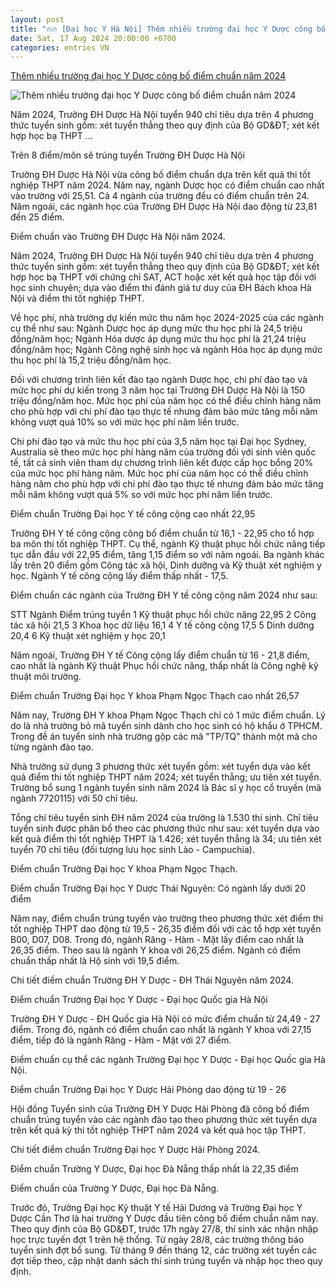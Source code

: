 ```yaml
---
layout: post
title: "🔥🔥 [Đại học Y Hà Nội] Thêm nhiều trường đại học Y Dược công bố điểm chuẩn năm 2024"
date: Sat, 17 Aug 2024 20:00:00 +0700
categories: entries VN
---
```

[Thêm nhiều trường đại học Y Dược công bố điểm chuẩn năm 2024](https://suckhoedoisong.vn/them-nhieu-truong-dai-hoc-y-duoc-cong-bo-diem-chuan-nam-2024-169240817212451098.htm)

![Thêm nhiều trường đại học Y Dược công bố điểm chuẩn năm 2024](https://suckhoedoisong.qltns.mediacdn.vn/zoom/600_315/324455921873985536/2024/8/17/diem-chuan-truong-dai-hoc-y-duoc-188-1723904506191625151236-0-0-562-899-crop-17239045091251490300239.jpg)

Năm 2024, Trường ĐH Dược Hà Nội tuyển 940 chỉ tiêu dựa trên 4 phương thức tuyển sinh gồm: xét tuyển thẳng theo quy định của Bộ GD&ĐT; xét kết hợp học bạ THPT ...

Trên 8 điểm/môn sẽ trúng tuyển Trường ĐH Dược Hà Nội

Trường ĐH Dược Hà Nội vừa công bố điểm chuẩn dựa trên kết quả thi tốt nghiệp THPT năm 2024. Năm nay, ngành Dược học có điểm chuẩn cao nhất vào trường với 25,51. Cả 4 ngành của trường đều có điểm chuẩn trên 24. Năm ngoái, các ngành học của Trường ĐH Dược Hà Nội dao động từ 23,81 đến 25 điểm.

Điểm chuẩn vào Trường ĐH Dược Hà Nội năm 2024.

Năm 2024, Trường ĐH Dược Hà Nội tuyển 940 chỉ tiêu dựa trên 4 phương thức tuyển sinh gồm: xét tuyển thẳng theo quy định của Bộ GD&ĐT; xét kết hợp học bạ THPT với chứng chỉ SAT, ACT hoặc xét kết quả học tập đối với học sinh chuyên; dựa vào điểm thi đánh giá tư duy của ĐH Bách khoa Hà Nội và điểm thi tốt nghiệp THPT.

Về học phí, nhà trường dự kiến mức thu năm học 2024-2025 của các ngành cụ thể như sau: Ngành Dược học áp dụng mức thu học phí là 24,5 triệu đồng/năm học; Ngành Hóa dược áp dụng mức thu học phí là 21,24 triệu đồng/năm học; Ngành Công nghệ sinh học và ngành Hóa học áp dụng mức thu học phí là 15,2 triệu đồng/năm học.

Đối với chương trình liên kết đào tạo ngành Dược học, chi phí đào tạo và mức học phí dự kiến trong 3 năm học tại Trường ĐH Dược Hà Nội là 150 triệu đồng/năm học. Mức học phí của năm học có thể điều chỉnh hàng năm cho phù hợp với chi phí đào tạo thực tế nhưng đảm bảo mức tăng mỗi năm không vượt quá 10% so với mức học phí năm liền trước.

Chi phí đào tạo và mức thu học phí của 3,5 năm học tại Đại học Sydney, Australia sẽ theo mức học phí hàng năm của trường đối với sinh viên quốc tế, tất cả sinh viên tham dự chương trình liên kết được cấp học bổng 20% của mức học phí hàng năm. Mức học phí của năm học có thể điều chỉnh hàng năm cho phù hợp với chi phí đào tạo thực tế nhưng đảm bảo mức tăng mỗi năm không vượt quá 5% so với mức học phí năm liền trước.

Điểm chuẩn Trường Đại học Y tế công cộng cao nhất 22,95

Trường ĐH Y tế công cộng công bố điểm chuẩn từ 16,1 - 22,95 cho tổ hợp ba môn thi tốt nghiệp THPT. Cụ thể, ngành Kỹ thuật phục hồi chức năng tiếp tục dẫn đầu với 22,95 điểm, tăng 1,15 điểm so với năm ngoái. Ba ngành khác lấy trên 20 điểm gồm Công tác xã hội, Dinh dưỡng và Kỹ thuật xét nghiệm y học. Ngành Y tế công cộng lấy điểm thấp nhất - 17,5.

Điểm chuẩn các ngành của Trường ĐH Y tế công cộng năm 2024 như sau:

STT Ngành Điểm trúng tuyển 1 Kỹ thuật phục hồi chức năng 22,95 2 Công tác xã hội 21,5 3 Khoa học dữ liệu 16,1 4 Y tế công cộng 17,5 5 Dinh dưỡng 20,4 6 Kỹ thuật xét nghiệm y học 20,1

Năm ngoái, Trường ĐH Y tế Công cộng lấy điểm chuẩn từ 16 - 21,8 điểm, cao nhất là ngành Kỹ thuật Phục hồi chức năng, thấp nhất là Công nghệ kỹ thuật môi trường.

Điểm chuẩn Trường Đại học Y khoa Phạm Ngọc Thạch cao nhất 26,57

Năm nay, Trường ĐH Y khoa Phạm Ngọc Thạch chỉ có 1 mức điểm chuẩn. Lý do là nhà trường bỏ mã tuyển sinh dành cho học sinh có hộ khẩu ở TPHCM. Trong đề án tuyển sinh nhà trường gộp các mã "TP/TQ" thành một mã cho từng ngành đào tạo.

Nhà trường sử dụng 3 phương thức xét tuyển gồm: xét tuyển dựa vào kết quả điểm thi tốt nghiệp THPT năm 2024; xét tuyển thẳng; ưu tiên xét tuyển. Trường bổ sung 1 ngành tuyển sinh năm 2024 là Bác sĩ y học cổ truyền (mã ngành 7720115) với 50 chỉ tiêu.

Tổng chỉ tiêu tuyển sinh ĐH năm 2024 của trường là 1.530 thí sinh. Chỉ tiêu tuyển sinh được phân bổ theo các phương thức như sau: xét tuyển dựa vào kết quả điểm thi tốt nghiệp THPT là 1.426; xét tuyển thẳng là 34; ưu tiên xét tuyển 70 chỉ tiêu (đối tượng lưu học sinh Lào - Campuchia).

Điểm chuẩn Trường Đại học Y khoa Phạm Ngọc Thạch.

Điểm chuẩn Trường Đại học Y Dược Thái Nguyên: Có ngành lấy dưới 20 điểm

Năm nay, điểm chuẩn trúng tuyển vào trường theo phương thức xét điểm thi tốt nghiệp THPT dao động từ 19,5 - 26,35 điểm đối với các tổ hợp xét tuyển B00, D07, D08. Trong đó, ngành Răng - Hàm - Mặt lấy điểm cao nhất là 26,35 điểm. Theo sau là ngành Y khoa với 26,25 điểm. Ngành có điểm chuẩn thấp nhất là Hộ sinh với 19,5 điểm.

Chi tiết điểm chuẩn Trường ĐH Y Dược - ĐH Thái Nguyên năm 2024.

Điểm chuẩn Trường Đại học Y Dược - Đại học Quốc gia Hà Nội

Trường ĐH Y Dược - ĐH Quốc gia Hà Nội có mức điểm chuẩn từ 24,49 - 27 điểm. Trong đó, ngành có điểm chuẩn cao nhất là ngành Y khoa với 27,15 điểm, tiếp đó là ngành Răng - Hàm - Mặt với 27 điểm.

Điểm chuẩn cụ thể các ngành Trường Đại học Y Dược - Đại học Quốc gia Hà Nội.

Điểm chuẩn Trường Đại học Y Dược Hải Phòng dao động từ 19 - 26

Hội đồng Tuyển sinh của Trường ĐH Y Dược Hải Phòng đã công bố điểm chuẩn trúng tuyển vào các ngành đào tạo theo phương thức xét tuyển dựa trên kết quả kỳ thi tốt nghiệp THPT năm 2024 và kết quả học tập THPT.

Chi tiết điểm chuẩn Trường Đại học Y Dược Hải Phòng 2024.

Điểm chuẩn Trường Y Dược, Đại học Đà Nẵng thấp nhất là 22,35 điểm

Điểm chuẩn của Trường Y Dược, Đại học Đà Nẵng.

Trước đó, Trường Đại học Kỹ thuật Y tế Hải Dương và Trường Đại học Y Dược Cần Thơ là hai trường Y Dược đầu tiên công bố điểm chuẩn năm nay. Theo quy định của Bộ GD&ĐT, trước 17h ngày 27/8, thí sinh xác nhận nhập học trực tuyến đợt 1 trên hệ thống. Từ ngày 28/8, các trường thông báo tuyển sinh đợt bổ sung. Từ tháng 9 đến tháng 12, các trường xét tuyển các đợt tiếp theo, cập nhật danh sách thí sinh trúng tuyển và nhập học theo quy định.

